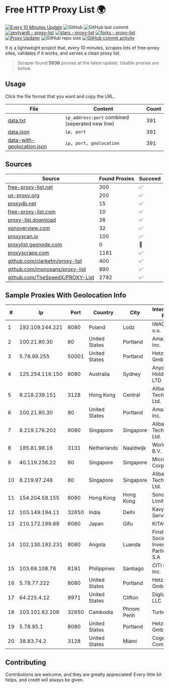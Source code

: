 
# Free HTTP Proxy List 🌍

[![Every 10 Minutes Update](https://github.com/mertguvencli/http-proxy-list/actions/workflows/main.yml/badge.svg?branch=main)](https://github.com/mertguvencli/http-proxy-list/actions/workflows/main.yml)
![GitHub](https://img.shields.io/github/license/mertguvencli/http-proxy-list)
![GitHub last commit](https://img.shields.io/github/last-commit/mertguvencli/http-proxy-list)
[![zevtyardt - proxy-list](https://img.shields.io/static/v1?label=zevtyardt&message=proxy-list&color=blue&logo=github)](https://github.com/zevtyardt/proxy-list "Go to GitHub repo")
[![stars - proxy-list](https://img.shields.io/github/stars/zevtyardt/proxy-list?style=social)](https://github.com/zevtyardt/proxy-list)
[![forks - proxy-list](https://img.shields.io/github/forks/zevtyardt/proxy-list?style=social)](https://github.com/zevtyardt/proxy-list)
[![Proxy Updater](https://github.com/zevtyardt/proxy-list/workflows/Proxy%20Updater/badge.svg)](https://github.com/zevtyardt/proxy-list/actions?query=workflow:"Proxy+Updater")
![GitHub repo size](https://img.shields.io/github/repo-size/zevtyardt/proxy-list)
[![GitHub commit activity](https://img.shields.io/github/commit-activity/m/zevtyardt/proxy-list?logo=commits)](https://github.com/zevtyardt/proxy-list/commits/main)

It is a lightweight project that, every 10 minutes, scrapes lots of free-proxy sites, validates if it works, and serves a clean proxy list.

> Scraper found **5936** proxies at the latest update. Usable proxies are below.

## Usage

Click the file format that you want and copy the URL.

|File|Content|Count|
|----|-------|-----|
|[data.txt](https://raw.githubusercontent.com/mertguvencli/http-proxy-list/main/proxy-list/data.txt)|`ip_address:port` combined (seperated new line)|391|
|[data.json](https://raw.githubusercontent.com/mertguvencli/http-proxy-list/main/proxy-list/data.json)|`ip, port`|391|
|[data-with-geolocation.json](https://raw.githubusercontent.com/mertguvencli/http-proxy-list/main/proxy-list/data-with-geolocation.json)|`ip, port, geolocation`|391|

## Sources

|Source|Found Proxies|Succeed|
|------|-------------|-------|
|[free-proxy-list.net](https://free-proxy-list.net)|300|✅|
|[us-proxy.org](https://www.us-proxy.org)|200|✅|
|[proxydb.net](http://proxydb.net)|15|✅|
|[free-proxy-list.com](https://free-proxy-list.com/?page=&port=&type%5B%5D=http&type%5B%5D=https&up_time=0&search=Search)|10|✅|
|[proxy-list.download](https://www.proxy-list.download/HTTP)|26|✅|
|[vpnoverview.com](https://vpnoverview.com/privacy/anonymous-browsing/free-proxy-servers)|32|✅|
|[proxyscan.io](https://www.proxyscan.io)|100|✅|
|[proxylist.geonode.com](https://proxylist.geonode.com/api/proxy-list?limit=300&page=1&sort_by=lastChecked&sort_type=desc&protocols=http,https)|0|🚫|
|[proxyscrape.com](https://api.proxyscrape.com/v2/?request=displayproxies&protocol=http&timeout=10000&country=all&ssl=all&anonymity=all)|1181|✅|
|[github.com/clarketm/proxy-list](https://raw.githubusercontent.com/clarketm/proxy-list/master/proxy-list-raw.txt)|400|✅|
|[github.com/monosans/proxy-list](https://raw.githubusercontent.com/monosans/proxy-list/main/proxies/http.txt)|890|✅|
|[github.com/TheSpeedX/PROXY-List](https://raw.githubusercontent.com/TheSpeedX/PROXY-List/master/http.txt)|2782|✅|


## Sample Proxies With Geolocation Info

|#|Ip|Port|Country|City|Internet Service Provider|
|-|--|----|-------|----|-------------------------|
|1|192.109.244.221|8080|Poland|Lodz|IWACOM Sp. z o.o.|
|2|100.21.80.30|80|United States|Portland|Amazon.com, Inc.|
|3|5.78.99.255|50001|United States|Portland|Hetzner Online GmbH|
|4|125.254.119.150|8080|Australia|Sydney|Anycast Holdings PTY LTD|
|5|8.218.239.151|3128|Hong Kong|Central|Alibaba (US) Technology Co., Ltd.|
|6|100.21.80.30|80|United States|Portland|Amazon.com, Inc.|
|7|8.219.176.202|8080|Singapore|Singapore|Alibaba (US) Technology Co., Ltd.|
|8|185.81.98.16|3131|Netherlands|Naaldwijk|WorldStream B.V.|
|9|40.119.236.22|80|Singapore|Singapore|Microsoft Corporation|
|10|8.219.97.248|80|Singapore|Singapore|Alibaba (US) Technology Co., Ltd.|
|11|154.204.58.155|8090|Hong Kong|Hong Kong|Sondercloud Limited|
|12|103.149.194.11|32650|India|Delhi|Kavya Internet Services Pvt Ltd|
|13|210.172.199.88|8080|Japan|Gifu|KITAGATA|
|14|102.130.192.231|8080|Angola|Luanda|Finstar - Sociedade de Investimento e Participacoes S.A|
|15|103.69.108.78|8191|Philippines|Santiago|CITI Cableworld Inc.|
|16|5.78.77.222|8080|United States|Portland|Hetzner Online GmbH|
|17|64.225.4.12|9971|United States|Clifton|DigitalOcean, LLC|
|18|103.101.82.106|32650|Cambodia|Phnom Penh|Turbotech CO.|
|19|5.78.95.1|8080|United States|Portland|Hetzner Online GmbH|
|20|38.83.74.2|3128|United States|Miami|Cogent Communications|



## Contributing

Contributions are welcome, and they are greatly appreciated! Every
little bit helps, and credit will always be given.

